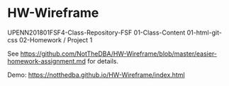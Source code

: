 # HW-Wireframe
 UPENN201801FSF4-Class-Repository-FSF 01-Class-Content 01-html-git-css 02-Homework / Project 1

See https://github.com/NotTheDBA/HW-Wireframe/blob/master/easier-homework-assignment.md for details.

Demo: https://notthedba.github.io/HW-Wireframe/index.html